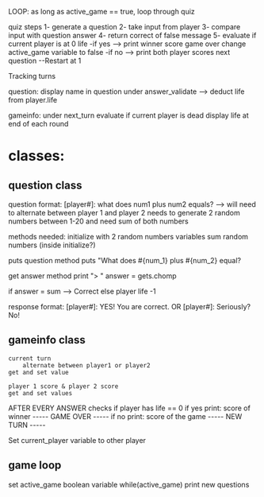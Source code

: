 LOOP: as long as active_game == true, loop through quiz

quiz steps
1- generate a question
2- take input from player
3- compare input with question answer
4- return correct of false message
5- evaluate if current player is at 0 life
  -if yes --> 
    print winner score
    game over
    change active_game variable to false
  -if no --> 
    print both player scores
    next question
--Restart at 1

Tracking turns

question: 
  display name in question
  under answer_validate --> deduct life from player.life

gameinfo:
  under next_turn
    evaluate if current player is dead
    display life at end of each round



# classes: 

## question class
question format:
  [player#]: what does num1 plus num2 equals?
  --> will need to alternate between player 1 and player 2
  needs to generate 2 random numbers between 1-20 and need sum of both numbers

methods needed:
  initialize with 2 random numbers variables
  sum random numbers (inside initialize?)

  puts question method
    puts "What does #{num_1} plus #{num_2} equal?

  get answer method
  print "> "
  answer = gets.chomp

  if answer = sum --> Correct
    else player life -1 


response format:
  [player#]: YES! You are correct.
    OR
  [player#]: Seriously? No!

## gameinfo class

	current turn
		alternate between player1 or player2
    get and set value

	player 1 score & player 2 score
    get and set values

AFTER EVERY ANSWER
  checks if player has life == 0
    if yes print:
      score of winner
      ----- GAME OVER -----
    if no print:
      score of the game
      ----- NEW TURN ----- 
  
  Set current_player variable to other player

  ## game loop
  set active_game boolean variable 
  while(active_game) print new questions
      

